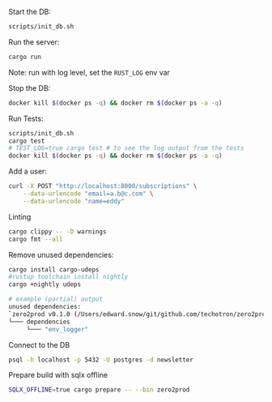 Start the DB:

```bash
scripts/init_db.sh
```

Run the server:

```bash
cargo run
```

Note: run with log level, set the `RUST_LOG` env var

Stop the DB:

```bash
docker kill $(docker ps -q) && docker rm $(docker ps -a -q)
```

Run Tests:
```bash
scripts/init_db.sh
cargo test
# TEST_LOG=true cargo test # to see the log output from the tests
docker kill $(docker ps -q) && docker rm $(docker ps -a -q)
```

Add a user:

```bash
curl -X POST "http://localhost:8000/subscriptions" \
    --data-urlencode "email=a.b@c.com" \
    --data-urlencode "name=eddy"
```

Linting
```bash
cargo clippy -- -D warnings
cargo fmt --all
```

Remove unused dependencies:

```bash
cargo install cargo-udeps
#rustup toolchain install nightly
cargo +nightly udeps

# example (partial) output
unused dependencies:
`zero2prod v0.1.0 (/Users/edward.snow/git/github.com/techotron/zero2prod)`
└─── dependencies
     └─── "env_logger"
```

Connect to the DB
```bash
psql -h localhost -p 5432 -U postgres -d newsletter
```

Prepare build with sqlx offline
```bash
SQLX_OFFLINE=true cargo prepare -- --bin zero2prod
```